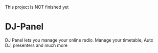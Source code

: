 This project is NOT finished yet

DJ-Panel
========

DJ Panel lets you manage your online radio. Manage your timetable, Auto DJ, presenters and much more
